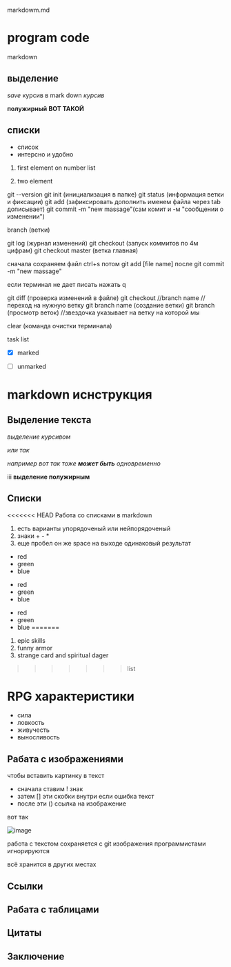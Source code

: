 markdowm.md

# program code

markdown

## выделение

*save* курсив в mark down _курсив_

**полужирный** __ВОТ ТАКОЙ__

## списки

* список
* интерсно и удобно

1. first element on number list

2. two element

git --version
git init (инициализация в папке)
git status (информация ветки и фиксации)
git add (зафиксировать дополнить именем файла через tab дописывает)
git commit -m "new massage"(сам комит и -м "сообщении о изменении")

branch (ветки)

git log (журнал изменений)
git checkout (запуск коммитов по 4м цифрам)
git checkout master (ветка главная)

сначала сохраняем файл ctrl+s потом git add [file name] после git commit -m "new massage"

если терминал не дает писать нажать q

git diff (проверка изменений в файле)
git checkout //branch name //переход на нужную ветку
git branch name (создание ветки)
git branch (просмотр веток) //звездочка указывает на ветку на которой мы

clear (команда очистки терминала)

task list

- [x] marked
- [ ] unmarked



# markdown иснструкция

## Выделение текста

*выделение курсивом*

_или так_

_например вот так тоже **может быть** одновременно_

iii
**выделение полужирным**

## Списки
<<<<<<< HEAD
Работа со списками в markdown
1. есть варианты упорядоченый или нейпорядоченый
2. знаки + - *
3. еще пробел он же space на выходе одинаковый результат

* red
* green
* blue

- red
- green
- blue

+ red
+ green
+ blue
=======
1. epic skills
2. funny armor
3. strange card and spiritual dager
>>>>>>> list

# RPG характеристики

* сила
* ловкость
* живучесть
* выносливость
## Рабата с изображениями
чтобы вставить картинку в текст
* сначала ставим ! знак
* затем [] эти скобки внутри если ошибка текст
* после эти () ссылка на изображение

вот так

![image](gitimage.jpg)


работа с текстом сохраняется с git изображения программистами игнорируются

всё хранится в других местах
## Ссылки

## Рабата с таблицами

## Цитаты

## Заключение